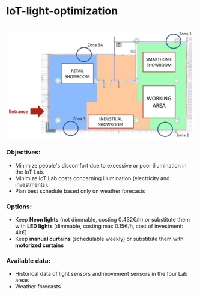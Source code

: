 # IoT-light-optimization
<p align="center">
    <br>
    <img src= "https://github.com/giumanto/IoT-light-optimization/blob/main/map.png" width="500"/>
    <br>
<p>
    
### Objectives:
- Minimize people's discomfort due to excessive or poor illumination in the IoT Lab.
- Minimize IoT Lab costs concerning illumination (electricity and investments).
- Plan best schedule based only on weather forecasts

### Options:
- Keep **Neon lights** (not dimmable, costing 0.432€/h) or substitute them with **LED lights** (dimmable, costing max 0.15€/h, cost of investment: 4k€)
- Keep **manual curtains** (schedulable weekly) or substitute them with **motorized curtains**

### Available data:
- Historical data of light sensors and movement sensors in the four Lab areas
- Weather forecasts
